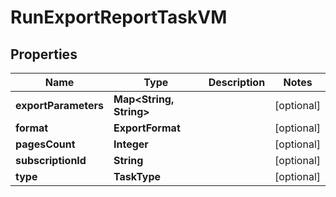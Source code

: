 

# RunExportReportTaskVM


## Properties

| Name | Type | Description | Notes |
|------------ | ------------- | ------------- | -------------|
|**exportParameters** | **Map&lt;String, String&gt;** |  |  [optional] |
|**format** | **ExportFormat** |  |  [optional] |
|**pagesCount** | **Integer** |  |  [optional] |
|**subscriptionId** | **String** |  |  [optional] |
|**type** | **TaskType** |  |  [optional] |



